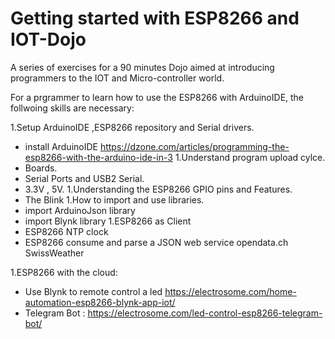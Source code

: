 # Getting started with ESP8266 and IOT-Dojo
A series of exercises for a 90 minutes Dojo aimed at introducing programmers to the IOT and Micro-controller world.

For a prgrammer to learn how to use the ESP8266 with ArduinoIDE, the follwoing skills are necessary:

1.Setup ArduinoIDE ,ESP8266 repository and Serial drivers.
  * install ArduinoIDE https://dzone.com/articles/programming-the-esp8266-with-the-arduino-ide-in-3
1.Understand program upload cylce. 
  * Boards. 
  * Serial Ports and USB2 Serial. 
  * 3.3V , 5V. 
1.Understanding the ESP8266 GPIO pins and Features. 
  * The Blink
1.How to import and use libraries.
  * import ArduinoJson library
  * import Blynk library
1.ESP8266 as Client
  * ESP8266 NTP clock
  * ESP8266 consume and parse a JSON web service opendata.ch SwissWeather 
  
1.ESP8266 with the cloud:
  * Use Blynk to remote control a led https://electrosome.com/home-automation-esp8266-blynk-app-iot/
  * Telegram Bot : https://electrosome.com/led-control-esp8266-telegram-bot/
